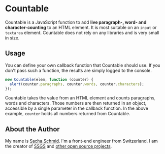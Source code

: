 # Countable

Countable is a JavaScript function to add **live paragraph-, word- and character-counting** to an HTML element. It is most suitable on an `input` or `textarea` element. Countable does not rely on any libraries and is very small in size.

## Usage

You can define your own callback function that Countable should use. If you don't pass such a function, the results are simply logged to the console.

```js
new Countable(elem, function (counter) {
  alert(counter.paragraphs, counter.words, counter.characters);
});
```

Countable takes the value from an HTML element and counts paragraphs, words and characters. Those numbers are then returned in an object, accessible by a single parameter in the callback function. In the above example, `counter` holds all numbers returned from Countable.

## About the Author

My name is [Sacha Schmid](http://sachaschmid.ch). I'm a front-end engineer from Switzerland. I am the creator of [SSGS](http://github.com/RadLikeWhoa/SSGS) and [other open source projects](http://github.com/RadLikeWhoa).